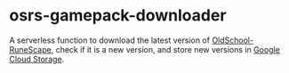 # osrs-gamepack-downloader

A serverless function to download the latest version of [OldSchool-RuneScape](https://oldschool.runescape.com/), check if it is a new version, and store new versions in [Google Cloud Storage](https://cloud.google.com/storage).